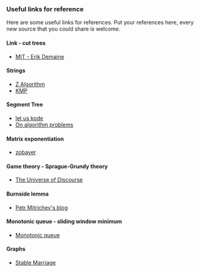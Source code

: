 ### Useful links for reference

Here are some useful links for references. 
Put your references here, every new source that you could share is welcome.

#### Link - cut trees
  
- [MIT - Erik Demaine](http://courses.csail.mit.edu/6.851/spring12/lectures/L19.html)
  
#### Strings

- [Z Algorithm](http://codeforces.com/blog/entry/3107)
- [KMP](http://www.inf.fh-flensburg.de/lang/algorithmen/pattern/kmpen.htm)

#### Segment Tree

- [let us kode](http://letuskode.blogspot.com/2013/01/segtrees.html)
- [On algorithm problems](http://lbv-pc.blogspot.com/search/label/segment%20tree)

#### Matrix exponentiation

- [zobayer](http://zobayer.blogspot.com/2010/11/matrix-exponentiation.html)

#### Game theory - Sprague-Grundy theory 

- [The Universe of Discourse](http://blog.plover.com/math/sprague-grundy.html)

#### Burnside lemma

- [Petr Mitrichev's blog](http://petr-mitrichev.blogspot.fr/2008/11/burnsides-lemma.html)

#### Monotonic queue - sliding window minimum

- [Monotonic queue](http://people.cs.uct.ac.za/~ksmith/articles/sliding_window_minimum.html)

#### Graphs

- [Stable Marriage](http://mathsite.math.berkeley.edu/smp/smp.html)
